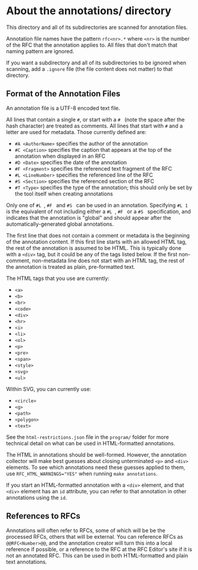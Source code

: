 # About the annotations/ directory

This directory and all of its subdirectories are scanned for annotation files.

Annotation file names have the pattern `rfc<nr>.*` where `<nr>` is the number of the RFC that the annotation applies to. All files that don't match that naming pattern are ignored.

If you want a subdirectory and all of its subdirectories to be ignored when scanning, add a `.ignore` file (the file content does not matter) to that directory.

## Format of the Annotation Files

An annotation file is a UTF-8 encoded text file.

All lines that contain a single `#`, or start with a `# ` (note the space after the hash character) are treated as comments.
All lines that start with `#` and a letter are used for metadata. Those currently defined are:

* `#A <AuthorName>` specifies the author of the annotation
* `#C <Caption>` specifies the caption that appears at the top of the annotation when displayed in an RFC
* `#D <Date>` specifies the date of the annotation
* `#F <Fragment>` specifies the referenced text fragment of the RFC
* `#L <LineNumber>` specifies the referenced line of the RFC
* `#S <Section>`  specifies the referenced section of the RFC
* `#T <Type>`  specifies the type of the annotation; this should only be set by the tool itself when creating annotations

Only one of `#L `, `#F ` and `#S ` can be used in an annotation.
Specifying `#L 1` is the equivalent of not including either a `#L `, `#F ` or a `#S ` specification,
and indicates that the annotation is "global" and should appear after the automatically-generated
global annotations.

The first line that does not contain a comment or metadata is the beginning of the annotation content.
If this first line starts with an allowed HTML tag, the rest of the annotation is assumed to be HTML.
This is typically done with a `<div>` tag, but it could be any of the tags listed below.
If the first non-comment, non-metadata line does not start with an HTML tag, the rest of the annotation is treated as plain, pre-formatted text.

The HTML tags that you use are currently:

- `<a>`
- `<b>`
- `<br>`
- `<code>`
- `<div>`
- `<hr>`
- `<i>`
- `<li>`
- `<ol>`
- `<p>`
- `<pre>`
- `<span>`
- `<style>`
- `<svg>`
- `<ul>`

Within SVG, you can currently use:

- `<circle>`
- `<g>`
- `<path>`
- `<polygon>`
- `<text>`

See the `html-restrictions.json` file in the `program/` folder for more technical detail on what can be used in HTML-formatted annotations.

The HTML in annotations should be well-formed.
However, the annotation collector will make best guesses about closing unterminated `<p>` and `<div>` elements.
To see which annotations need these guesses applied to them, use `RFC_HTML_WARNINGS="YES"` when running
`make annotations`.

If you start an HTML-formatted annotation with a `<div>` element, and that `<div>` element has an `id` attribute,
you can refer to that annotation in other annotations using the `id`.

## References to RFCs

Annotations will often refer to RFCs, some of which will be be the processed RFCs, others that will be external.
You can reference RFCs as `@@RFC<Number>@@`, and the annotation creator will turn this into a local reference if possible,
or a reference to the RFC at the RFC Editor's site if it is not an annotated RFC.
This can be used in both HTML-formatted and plain text annotations.
